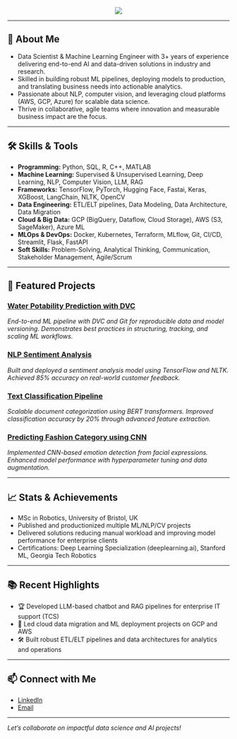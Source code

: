 <p align="center">
  <img src="https://readme-typing-svg.herokuapp.com?font=Fira+Code&size=40&pause=1000&color=FF0000&center=true&vCenter=true&width=600&lines=Hi+there%2C+I'm+Sadashiv" />
</p>

---

## 👋 About Me

- Data Scientist & Machine Learning Engineer with 3+ years of experience delivering end-to-end AI and data-driven solutions in industry and research.
- Skilled in building robust ML pipelines, deploying models to production, and translating business needs into actionable analytics.
- Passionate about NLP, computer vision, and leveraging cloud platforms (AWS, GCP, Azure) for scalable data science.
- Thrive in collaborative, agile teams where innovation and measurable business impact are the focus.

---

## 🛠️ Skills & Tools

- **Programming:** Python, SQL, R, C++, MATLAB
- **Machine Learning:** Supervised & Unsupervised Learning, Deep Learning, NLP, Computer Vision, LLM, RAG
- **Frameworks:** TensorFlow, PyTorch, Hugging Face, Fastai, Keras, XGBoost, LangChain, NLTK, OpenCV
- **Data Engineering:** ETL/ELT pipelines, Data Modeling, Data Architecture, Data Migration
- **Cloud & Big Data:** GCP (BigQuery, Dataflow, Cloud Storage), AWS (S3, SageMaker), Azure ML
- **MLOps & DevOps:** Docker, Kubernetes, Terraform, MLflow, Git, CI/CD, Streamlit, Flask, FastAPI
- **Soft Skills:** Problem-Solving, Analytical Thinking, Communication, Stakeholder Management, Agile/Scrum

---

## 🚩 Featured Projects

### [Water Potability Prediction with DVC](https://github.com/sadavaidya/Water_potability_with_dvc)
*End-to-end ML pipeline with DVC and Git for reproducible data and model versioning. Demonstrates best practices in structuring, tracking, and scaling ML workflows.*

### [NLP Sentiment Analysis](https://github.com/sadavaidya/Sentiment_analysis)
*Built and deployed a sentiment analysis model using TensorFlow and NLTK. Achieved 85% accuracy on real-world customer feedback.*

### [Text Classification Pipeline](https://github.com/sadavaidya/Text-Classification-Pipeline)
*Scalable document categorization using BERT transformers. Improved classification accuracy by 20% through advanced feature extraction.*

### [Predicting Fashion Category using CNN](https://github.com/sadavaidya/Predicting_category_fashion_dataset)
*Implemented CNN-based emotion detection from facial expressions. Enhanced model performance with hyperparameter tuning and data augmentation.*

---

## 📈 Stats & Achievements

- MSc in Robotics, University of Bristol, UK
- Published and productionized multiple ML/NLP/CV projects
- Delivered solutions reducing manual workload and improving model performance for enterprise clients
- Certifications: Deep Learning Specialization (deeplearning.ai), Stanford ML, Georgia Tech Robotics

---

## 📚 Recent Highlights

- 🏆 Developed LLM-based chatbot and RAG pipelines for enterprise IT support (TCS)
- 🚀 Led cloud data migration and ML deployment projects on GCP and AWS
- 🛠️ Built robust ETL/ELT pipelines and data architectures for analytics and operations

---

## 📫 Connect with Me

- [LinkedIn](https://www.linkedin.com/in/sadashiv20/)
- [Email](mailto:svaidya2320@gmail.com)

---

*Let’s collaborate on impactful data science and AI projects!*
